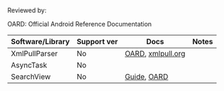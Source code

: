 Reviewed by:

OARD: Official Android Reference Documentation

Software/Library | Support ver | Docs | Notes
--- | --- | --- | ---
XmlPullParser | No | [OARD](http://developer.android.com/reference/org/xmlpull/v1/XmlPullParser.html), [xmlpull.org](http://www.xmlpull.org/) |
AsyncTask | No |
SearchView | No | [Guide](http://developer.android.com/guide/topics/search/search-dialog.html), [OARD](http://developer.android.com/reference/android/widget/SearchView.html)

